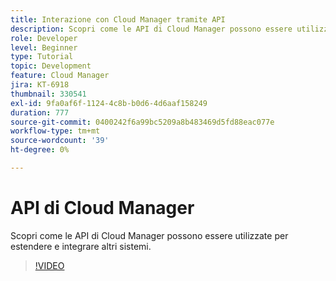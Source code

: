 ```yaml
---
title: Interazione con Cloud Manager tramite API
description: Scopri come le API di Cloud Manager possono essere utilizzate per estendere e integrare altri sistemi.
role: Developer
level: Beginner
type: Tutorial
topic: Development
feature: Cloud Manager
jira: KT-6918
thumbnail: 330541
exl-id: 9fa0af6f-1124-4c8b-b0d6-4d6aaf158249
duration: 777
source-git-commit: 0400242f6a99bc5209a8b483469d5fd88eac077e
workflow-type: tm+mt
source-wordcount: '39'
ht-degree: 0%

---
```


# API di Cloud Manager

Scopri come le API di Cloud Manager possono essere utilizzate per estendere e integrare altri sistemi.

>[!VIDEO](https://video.tv.adobe.com/v/330541?quality=12&learn=on)
